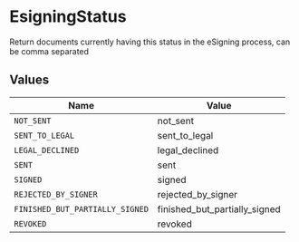 # EsigningStatus

Return documents currently having this status in the eSigning process, can be comma separated


## Values

| Name                            | Value                           |
| ------------------------------- | ------------------------------- |
| `NOT_SENT`                      | not_sent                        |
| `SENT_TO_LEGAL`                 | sent_to_legal                   |
| `LEGAL_DECLINED`                | legal_declined                  |
| `SENT`                          | sent                            |
| `SIGNED`                        | signed                          |
| `REJECTED_BY_SIGNER`            | rejected_by_signer              |
| `FINISHED_BUT_PARTIALLY_SIGNED` | finished_but_partially_signed   |
| `REVOKED`                       | revoked                         |